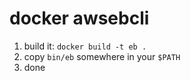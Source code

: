 # docker awsebcli

1. build it: `docker build -t eb .`
2. copy `bin/eb` somewhere in your `$PATH`
3. done
